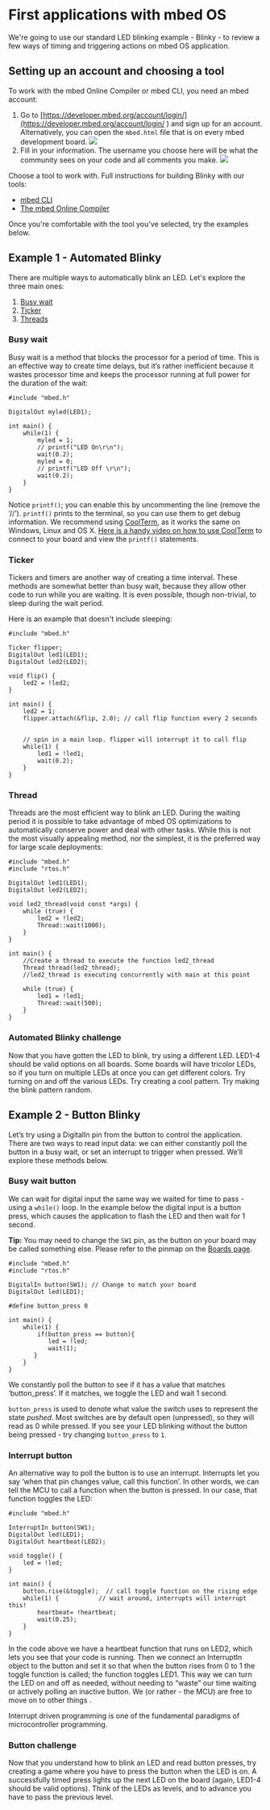 # First applications with mbed OS

We're going to use our standard LED blinking example - Blinky - to review a few ways of timing and triggering actions on mbed OS application.

## Setting up an account and choosing a tool

To work with the mbed Online Compiler or mbed CLI, you need an mbed account:

1. Go to [https://developer.mbed.org/account/login/](https://developer.mbed.org/account/login/ ) and sign up for an account. Alternatively, you can open the `mbed.html` file that is on every mbed development board. 
    <span class="images">![](img/image05.png)</span>
1. Fill in your information. The username you choose here will be what the community sees on your code and all comments you make.
    <span class="images">![](img/image01.png)</span>

Choose a tool to work with. Full instructions for building Blinky with our tools:

* [mbed CLI](https://docs.mbed.com/docs/mbed-os-handbook/en/5.1/getting_started/blinky_cli/)
* [The mbed Online Compiler](https://docs.mbed.com/docs/mbed-os-handbook/en/5.1/getting_started/blinky_compiler/)

Once you're comfortable with the tool you've selected, try the examples below.

## Example 1 - Automated Blinky
There are multiple ways to automatically blink an LED. Let's explore the three main ones:

1. [Busy wait](#busy-wait)
1. [Ticker](#ticker)
1. [Threads](#thread) 

### Busy wait
Busy wait is a method that blocks the processor for a period of time. This is an effective way to create time delays, but it’s rather inefficient because it wastes processor time and keeps the processor running at full power for the duration of the wait:

```
#include "mbed.h"

DigitalOut myled(LED1);

int main() {
    while(1) {
        myled = 1;
        // printf("LED On\r\n");
        wait(0.2);
        myled = 0;
        // printf("LED Off \r\n");
        wait(0.2);
    }
}
```

Notice `printf()`; you can enable this by uncommenting the line (remove the ‘//’). `printf()` prints to the terminal, so you can use them to get debug information. We recommend using [CoolTerm](http://freeware.the-meiers.org/), as it works the same on Windows, Linux and OS X. [Here is a handy video on how to use CoolTerm](https://www.youtube.com/watch?v=jAMTXK9HjfU) to connect to your board and view the `printf()` statements. 

### Ticker 
Tickers and timers are another way of creating a time interval. These methods are somewhat better than busy wait, because they allow other code to run while you are waiting. It is even possible, though non-trivial, to sleep during the wait period.

Here is an example that doesn't include sleeping:

```
#include "mbed.h"
 
Ticker flipper;
DigitalOut led1(LED1);
DigitalOut led2(LED2);
 
void flip() {
    led2 = !led2;
}
 
int main() {
    led2 = 1;
    flipper.attach(&flip, 2.0); // call flip function every 2 seconds 


    // spin in a main loop. flipper will interrupt it to call flip
    while(1) {
        led1 = !led1;
        wait(0.2);
    }
}

```

### Thread 
Threads are the most efficient way to blink an LED. During the waiting period it is possible to take advantage of mbed OS optimizations to automatically conserve power and deal with other tasks. While this is not the most visually appealing method, nor the simplest, it is the preferred way for large scale deployments:

```
#include "mbed.h"
#include "rtos.h"
 
DigitalOut led1(LED1);
DigitalOut led2(LED2);
 
void led2_thread(void const *args) {
    while (true) {
        led2 = !led2;
        Thread::wait(1000);
    }
}
 
int main() {
    //Create a thread to execute the function led2_thread
    Thread thread(led2_thread);
    //led2_thread is executing concurrently with main at this point
    
    while (true) {
        led1 = !led1;
        Thread::wait(500);
    }
}
```

### Automated Blinky challenge
Now that you have gotten the LED to blink, try using a different LED. LED1-4 should be valid options on all boards. Some boards will have tricolor LEDs, so if you turn on multiple LEDs at once you can get different colors. Try turning on and off the various LEDs. Try creating a cool pattern. Try making the blink pattern random. 

## Example 2 - Button Blinky
Let’s try using a DigitalIn pin from the button to control the application. There are two ways to read input data: we can either constantly poll the button in a busy wait, or set an interrupt to trigger when pressed. We’ll explore these methods below. 

### Busy wait button
We can wait for digital input the same way we waited for time to pass - using a `while()` loop. In the example below the digital input is a button press, which causes the application to flash the LED and then wait for 1 second. 

<span class="tips">**Tip:** You may need to change the `SW1` pin, as the button on your board may be called something else. Please refer to the pinmap on the [Boards page](https://developer.mbed.org/platforms/). </span>

```
#include "mbed.h"
#include "rtos.h"
 
DigitalIn button(SW1); // Change to match your board
DigitalOut led(LED1);

#define button_press 0

int main() {
    while(1) {
        if(button_press == button){
           led = !led;
           wait(1);
       }
    }
}
```

We constantly poll the button to see if it has a value that matches ‘button_press’. If it matches, we toggle the LED and wait 1 second. 

`button_press` is used to denote what value the switch uses to represent the state *pushed*. Most switches are by default open (unpressed), so they will read as 0 while pressed. If you see your LED blinking without the button being pressed - try changing `button_press` to `1`.


### Interrupt button
An alternative way to poll the button is to use an interrupt. Interrupts let you say ‘when that pin changes value, call this function’. In other words, we can tell the MCU to call a function when the button is pressed. In our case, that function toggles the LED: 

```
#include "mbed.h"
 
InterruptIn button(SW1);
DigitalOut led(LED1);
DigitalOut heartbeat(LED2);
 
void toggle() {
    led = !led;
}
 
int main() {
    button.rise(&toggle);  // call toggle function on the rising edge
    while(1) {           // wait around, interrupts will interrupt this!
        heartbeat= !heartbeat;
        wait(0.25);
    }
}
```

In the code above we have a heartbeat function that runs on LED2, which lets you see that your code is running. Then we connect an InterruptIn object to the button and set it so that when the button rises from 0 to 1 the toggle function is called; the function toggles LED1. This way we can turn the LED on and off as needed, without needing to “waste” our time waiting or actively polling an inactive button. We (or rather - the MCU) are free to move on to other things . 

Interrupt driven programming is one of the fundamental paradigms of microcontroller programming. 

### Button challenge
Now that you understand how to blink an LED and read button presses, try creating a game where you have to press the button when the LED is on. A successfully timed press lights up the next LED on the board (again, LED1-4 should be valid options). Think of the LEDs as levels, and to advance you have to pass the previous level. 

